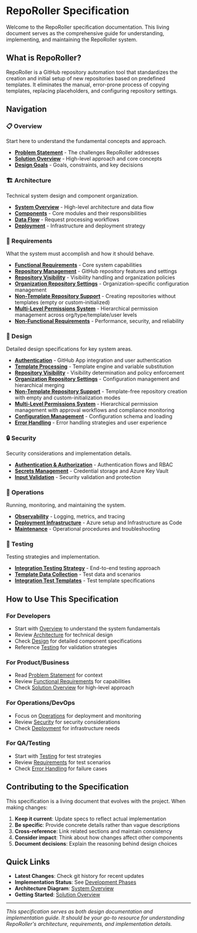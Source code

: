 # RepoRoller Specification

Welcome to the RepoRoller specification documentation. This living document serves as the comprehensive guide for understanding, implementing, and maintaining the RepoRoller system.

## What is RepoRoller?

RepoRoller is a GitHub repository automation tool that standardizes the creation and initial setup of new repositories based on predefined templates. It eliminates the manual, error-prone process of copying templates, replacing placeholders, and configuring repository settings.

## Navigation

### 📋 Overview

Start here to understand the fundamental concepts and approach.

- [**Problem Statement**](overview/problem-statement.md) - The challenges RepoRoller addresses
- [**Solution Overview**](overview/solution-overview.md) - High-level approach and core concepts
- [**Design Goals**](overview/design-goals.md) - Goals, constraints, and key decisions

### 🏗️ Architecture

Technical system design and component organization.

- [**System Overview**](architecture/system-overview.md) - High-level architecture and data flow
- [**Components**](architecture/components.md) - Core modules and their responsibilities
- [**Data Flow**](architecture/data-flow.md) - Request processing workflows
- [**Deployment**](architecture/deployment.md) - Infrastructure and deployment strategy

### 📝 Requirements

What the system must accomplish and how it should behave.

- [**Functional Requirements**](requirements/functional-requirements.md) - Core system capabilities
- [**Repository Management**](requirements/repository-management.md) - GitHub repository features and settings
- [**Repository Visibility**](requirements/repository-visibility.md) - Visibility handling and organization policies
- [**Organization Repository Settings**](requirements/organization-repository-settings.md) - Organization-specific configuration management
- [**Non-Template Repository Support**](requirements/empty-repository-support.md) - Creating repositories without templates (empty or custom-initialized)
- [**Multi-Level Permissions System**](requirements/multi-level-permissions.md) - Hierarchical permission management across org/type/template/user levels
- [**Non-Functional Requirements**](requirements/non-functional-requirements.md) - Performance, security, and reliability

### 🎨 Design

Detailed design specifications for key system areas.

- [**Authentication**](design/authentication.md) - GitHub App integration and user authentication
- [**Template Processing**](design/template-processing.md) - Template engine and variable substitution
- [**Repository Visibility**](design/repository-visibility.md) - Visibility determination and policy enforcement
- [**Organization Repository Settings**](design/organization-repository-settings.md) - Configuration management and hierarchical merging
- [**Non-Template Repository Support**](design/empty-repository-support.md) - Template-free repository creation with empty and custom-initialization modes
- [**Multi-Level Permissions System**](design/multi-level-permissions.md) - Hierarchical permission management with approval workflows and compliance monitoring
- [**Configuration Management**](design/configuration-management.md) - Configuration schema and loading
- [**Error Handling**](design/error-handling.md) - Error handling strategies and user experience

### 🔒 Security

Security considerations and implementation details.

- [**Authentication & Authorization**](security/authentication-authorization.md) - Authentication flows and RBAC
- [**Secrets Management**](security/secrets-management.md) - Credential storage and Azure Key Vault
- [**Input Validation**](security/input-validation.md) - Security validation and protection

### 🔧 Operations

Running, monitoring, and maintaining the system.

- [**Observability**](operations/observability.md) - Logging, metrics, and tracing
- [**Deployment Infrastructure**](operations/deployment-infrastructure.md) - Azure setup and Infrastructure as Code
- [**Maintenance**](operations/maintenance.md) - Operational procedures and troubleshooting

### 🧪 Testing

Testing strategies and implementation.

- [**Integration Testing Strategy**](testing/integration-testing-strategy.md) - End-to-end testing approach
- [**Template Data Collection**](testing/template-data-collection.md) - Test data and scenarios
- [**Integration Test Templates**](testing/integration-test-templates.md) - Test template specifications

## How to Use This Specification

### For Developers

- Start with [Overview](overview/) to understand the system fundamentals
- Review [Architecture](architecture/) for technical design
- Check [Design](design/) for detailed component specifications
- Reference [Testing](testing/) for validation strategies

### For Product/Business

- Read [Problem Statement](overview/problem-statement.md) for context
- Review [Functional Requirements](requirements/functional-requirements.md) for capabilities
- Check [Solution Overview](overview/solution-overview.md) for high-level approach

### For Operations/DevOps

- Focus on [Operations](operations/) for deployment and monitoring
- Review [Security](security/) for security considerations
- Check [Deployment](architecture/deployment.md) for infrastructure needs

### For QA/Testing

- Start with [Testing](testing/) for test strategies
- Review [Requirements](requirements/) for test scenarios
- Check [Error Handling](design/error-handling.md) for failure cases

## Contributing to the Specification

This specification is a living document that evolves with the project. When making changes:

1. **Keep it current**: Update specs to reflect actual implementation
2. **Be specific**: Provide concrete details rather than vague descriptions
3. **Cross-reference**: Link related sections and maintain consistency
4. **Consider impact**: Think about how changes affect other components
5. **Document decisions**: Explain the reasoning behind design choices

## Quick Links

- **Latest Changes**: Check git history for recent updates
- **Implementation Status**: See [Development Phases](implementation/development-phases.md)
- **Architecture Diagram**: [System Overview](architecture/system-overview.md)
- **Getting Started**: [Solution Overview](overview/solution-overview.md)

---

*This specification serves as both design documentation and implementation guide. It should be your go-to resource for understanding RepoRoller's architecture, requirements, and implementation details.*
